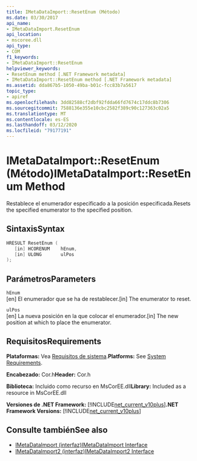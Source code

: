 ```yaml
---
title: IMetaDataImport::ResetEnum (Método)
ms.date: 03/30/2017
api_name:
- IMetaDataImport.ResetEnum
api_location:
- mscoree.dll
api_type:
- COM
f1_keywords:
- IMetaDataImport::ResetEnum
helpviewer_keywords:
- ResetEnum method [.NET Framework metadata]
- IMetaDataImport::ResetEnum method [.NET Framework metadata]
ms.assetid: dda867b5-1050-49ba-b01c-fcc83b7a5617
topic_type:
- apiref
ms.openlocfilehash: 3dd82588cf2dbf92fdda66fd7674c17ddc8b7306
ms.sourcegitcommit: 7588136e355e10cbc2582f389c90c127363c02a5
ms.translationtype: MT
ms.contentlocale: es-ES
ms.lasthandoff: 03/12/2020
ms.locfileid: "79177191"
---
```

# <a name="imetadataimportresetenum-method"></a><span data-ttu-id="bb40d-102">IMetaDataImport::ResetEnum (Método)</span><span class="sxs-lookup"><span data-stu-id="bb40d-102">IMetaDataImport::ResetEnum Method</span></span>
<span data-ttu-id="bb40d-103">Restablece el enumerador especificado a la posición especificada.</span><span class="sxs-lookup"><span data-stu-id="bb40d-103">Resets the specified enumerator to the specified position.</span></span>  
  
## <a name="syntax"></a><span data-ttu-id="bb40d-104">Sintaxis</span><span class="sxs-lookup"><span data-stu-id="bb40d-104">Syntax</span></span>  
  
```cpp  
HRESULT ResetEnum (  
   [in] HCORENUM    hEnum,
   [in] ULONG       ulPos  
);  
```  
  
## <a name="parameters"></a><span data-ttu-id="bb40d-105">Parámetros</span><span class="sxs-lookup"><span data-stu-id="bb40d-105">Parameters</span></span>  
 `hEnum`  
 <span data-ttu-id="bb40d-106">[en] El enumerador que se ha de restablecer.</span><span class="sxs-lookup"><span data-stu-id="bb40d-106">[in] The enumerator to reset.</span></span>  
  
 `ulPos`  
 <span data-ttu-id="bb40d-107">[en] La nueva posición en la que colocar el enumerador.</span><span class="sxs-lookup"><span data-stu-id="bb40d-107">[in] The new position at which to place the enumerator.</span></span>  
  
## <a name="requirements"></a><span data-ttu-id="bb40d-108">Requisitos</span><span class="sxs-lookup"><span data-stu-id="bb40d-108">Requirements</span></span>  
 <span data-ttu-id="bb40d-109">**Plataformas:** Vea [Requisitos de sistema](../../../../docs/framework/get-started/system-requirements.md).</span><span class="sxs-lookup"><span data-stu-id="bb40d-109">**Platforms:** See [System Requirements](../../../../docs/framework/get-started/system-requirements.md).</span></span>  
  
 <span data-ttu-id="bb40d-110">**Encabezado:** Cor.h</span><span class="sxs-lookup"><span data-stu-id="bb40d-110">**Header:** Cor.h</span></span>  
  
 <span data-ttu-id="bb40d-111">**Biblioteca:** Incluido como recurso en MsCorEE.dll</span><span class="sxs-lookup"><span data-stu-id="bb40d-111">**Library:** Included as a resource in MsCorEE.dll</span></span>  
  
 <span data-ttu-id="bb40d-112">**Versiones de .NET Framework:** [!INCLUDE[net_current_v10plus](../../../../includes/net-current-v10plus-md.md)]</span><span class="sxs-lookup"><span data-stu-id="bb40d-112">**.NET Framework Versions:** [!INCLUDE[net_current_v10plus](../../../../includes/net-current-v10plus-md.md)]</span></span>  
  
## <a name="see-also"></a><span data-ttu-id="bb40d-113">Consulte también</span><span class="sxs-lookup"><span data-stu-id="bb40d-113">See also</span></span>

- [<span data-ttu-id="bb40d-114">IMetaDataImport (interfaz)</span><span class="sxs-lookup"><span data-stu-id="bb40d-114">IMetaDataImport Interface</span></span>](../../../../docs/framework/unmanaged-api/metadata/imetadataimport-interface.md)
- [<span data-ttu-id="bb40d-115">IMetaDataImport2 (interfaz)</span><span class="sxs-lookup"><span data-stu-id="bb40d-115">IMetaDataImport2 Interface</span></span>](../../../../docs/framework/unmanaged-api/metadata/imetadataimport2-interface.md)
